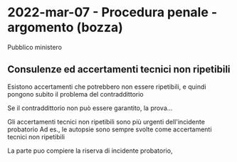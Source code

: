 <!-- vim: set spell spelllang=it : -->

<!-- inizio: 0 -->

# 2022-mar-07 - Procedura penale - argomento (bozza)

Pubblico ministero

## Consulenze ed accertamenti tecnici non ripetibili

Esistono accertamenti che potrebbero non essere ripetibili, e quindi pongono subito il problema del contraddittorio

Se il contraddittorio non può essere garantito, la prova...

Gli accertamenti tecnici non ripetibili sono più urgenti dell'incidente probatorio
Ad es., le autopsie sono sempre svolte come accertamenti tecnici non ripetibili

La parte puo compiere la riserva di incidente probatorio,  

